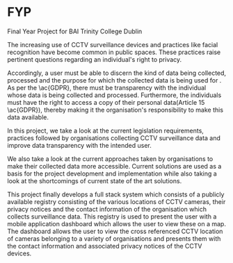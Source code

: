 # FYP

Final Year Project for BAI Trinity College Dublin

The increasing use of CCTV surveillance devices and practices like facial recognition have become common in public spaces. These practices raise pertinent questions regarding an individual's right to privacy.

Accordingly, a user must be able to discern the kind of data being collected, processed and the purpose for which the collected data is being used for . As per the \ac{GDPR}, there must be transparency with the individual whose data is being collected and processed. Furthermore, the individuals must have the right to access a copy of their personal data(Article 15 \ac{GDPR}), thereby making it the organisation's responsibility to make this data available.

In this project, we take a look at the current legislation requirements, practices followed by organisations collecting CCTV surveillance data and improve data transparency with the intended user.

We also take a look at the current approaches taken by organisations to make their collected data more accessible. Current solutions are used as a basis for the project development and implementation while also taking a look at the shortcomings of current state of the art solutions.

This project finally develops a full stack system which consists of a publicly available registry consisting of the various locations of CCTV cameras, their privacy notices and the contact information of the organisation which collects surveillance data. This registry is used to present the user with a mobile application dashboard which allows the user to view these on a map. The dashboard allows the user to view the cross referenced CCTV location of cameras belonging to a variety of organisations and presents them with the contact information and associated privacy notices of the CCTV devices.
